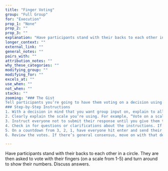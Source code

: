 ```yaml
---
title: "Finger Voting"
group: "Full Group"
for: "Execution"
prop_1: "None"
prop_2: ""
prop_3: ""
explanation: "Have participants stand with their backs to each other in a circle. They are then asked to vote with their fingers (on a scale from 1-5) and turn around to show their numbers. Discuss answers."
longer_context: ""
external_link: ""
general_notes: ""
pairs_with: ""
attribution_notes: ""
why_these_categories: ""
modifying_group: ""
modifying_for: ""
excels_at: ""
use_when: ""
not_when: ""
stacks: ""
zooming: "### The Gist
Tell participants you’re going to have them voting on a decision using a number scale. Explain the scale and decision you’re voting on, then ask everyone to type their vote into the Zoom chat, but not hit send until you give them a cue. Cue the votes, then review or discuss the numbers as a whole.
### Step-by-Step Instructions
1. With a decision in mind that you want group input on, explain to all participants that you’ll be having them vote on a number scale.
2. Clearly explain the scale you’re using. For example, “Vote on a scale from 1 - 10, where 1 means you totally disagree with this plan, and 10 means you wholeheartedly support it.”
3. Instruct everyone not to submit their response until you give them the cue, but to consider their vote then type the number in the Zoom chat box.
4. Check in for questions or clarifications about the instructions. If you’re using a creative or non-intuitive scale (e.g., 1 = watch a movie, 5 = read a book), use this opportunity to suggest what a middle number might represent (does 3 = watch a movie then read a book, or does 3 = neither?).
5. On a countdown from 3, 2, 1, have everyone hit enter and send their votes simultaneously.
6. Review the votes. If there’s general consensus, move on with that decision. If there are just a few outliers, discussing them might clarify the issue. And if people are all over the place, it might be worth going back and ideating different options."

---
```


Have participants stand with their backs to each other in a circle. They are then asked to vote with their fingers (on a scale from 1-5) and turn around to show their numbers. Discuss answers.
